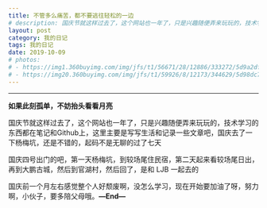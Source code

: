 ```yaml
---
title: 不管多么痛苦，都不要逃往轻松的一边
# description: 国庆节就这样过去了，这个网站也一年了，只是兴趣随便弄来玩玩的，技术学习的东西都在笔记和Github上，这里主要是写写生活和记录一些文章吧...
layout: post
category: 我的日记
tags: 我的日记
date: 2019-10-09
# photos:
# - https://img1.360buyimg.com/img/jfs/t1/56671/28/12886/333272/5d9a2dfaE23690469/7c5ca10053d0bf2f.jpg
# - https://img20.360buyimg.com/img/jfs/t1/59926/8/12173/344629/5d98dc7aE7093f7fe/9ffb5dffe94218d5.jpg
---
```


<div id="dplayer-2019-10-09"></div>

<style>#dplayer-2019-10-09{max-width: 666px;}</style>
<script>$(function(){var dp = new DPlayer({container: document.getElementById('dplayer-2019-10-09'),screenshot: false,video: {url:'https://cdnv.dolyw.com/Fractures.mp4',pic:'https://cdn.jsdelivr.net/gh/wliduo/CDN@master/wallpaper/201911/20191107010.jpg'}});})</script>

-----

<!-- <p align="center"><b>如果此刻孤单，不妨抬头看看月亮</b></p> -->

<p><b>如果此刻孤单，不妨抬头看看月亮</b></p>

国庆节就这样过去了，这个网站也一年了，只是兴趣随便弄来玩玩的，技术学习的东西都在笔记和Github上，这里主要是写写生活和记录一些文章吧，国庆去了一下杨梅坑，还是不错的，起码不是无聊的过了七天

国庆四号出门的吧，第一天杨梅坑，到较场尾住民宿，第二天起来看较场尾日出，再到大鹏古城，然后到官湖村，然后回了，是和 LJB 一起去的

国庆前一个月左右感觉整个人好颓废啊，没怎么学习，现在开始要加油了呀，努力啊，小伙子，要多陪父母哦。**—End—**